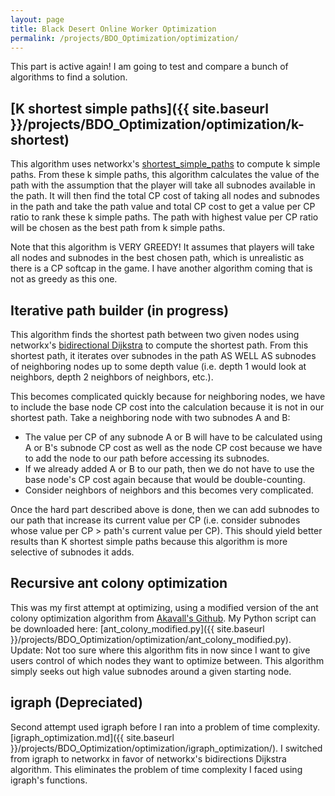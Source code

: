 ```yaml
---
layout: page
title: Black Desert Online Worker Optimization
permalink: /projects/BDO_Optimization/optimization/
---
```


This part is active again! I am going to test and compare a bunch of algorithms to find a solution.

## [K shortest simple paths]({{ site.baseurl }}/projects/BDO_Optimization/optimization/k-shortest)

This algorithm uses networkx's [shortest_simple_paths](https://networkx.github.io/documentation/networkx-1.10/reference/generated/networkx.algorithms.simple_paths.shortest_simple_paths.html) to compute k simple paths.
From these k simple paths, this algorithm calculates the value of the path with the assumption that the player will take all subnodes available in the path.
It will then find the total CP cost of taking all nodes and subnodes in the path and take the path value and total CP cost to get a value per CP ratio to rank these k simple paths.
The path with highest value per CP ratio will be chosen as the best path from k simple paths.

Note that this algorithm is VERY GREEDY! It assumes that players will take all nodes and subnodes in the best chosen path, which is unrealistic as there is a CP softcap in the game.
I have another algorithm coming that is not as greedy as this one.

## Iterative path builder (in progress)

This algorithm finds the shortest path between two given nodes using networkx's [bidirectional Dijkstra](https://networkx.github.io/documentation/networkx-1.8.1/reference/generated/networkx.algorithms.shortest_paths.weighted.bidirectional_dijkstra.html) to compute the shortest path.
From this shortest path, it iterates over subnodes in the path AS WELL AS subnodes of neighboring nodes up to some depth value (i.e. depth 1 would look at neighbors, depth 2 neighbors of neighbors, etc.).

This becomes complicated quickly because for neighboring nodes, we have to include the base node CP cost into the calculation because it is not in our shortest path.
Take a neighboring node with two subnodes A and B:
  - The value per CP of any subnode A or B will have to be calculated using A or B's subnode CP cost as well as the node CP cost because we have to add the node to our path before accessing its subnodes.
  - If we already added A or B to our path, then we do not have to use the base node's CP cost again because that would be double-counting.
  - Consider neighbors of neighbors and this becomes very complicated.
  
Once the hard part described above is done, then we can add subnodes to our path that increase its current value per CP (i.e. consider subnodes whose value per CP > path's current value per CP).
This should yield better results than K shortest simple paths because this algorithm is more selective of subnodes it adds.

## Recursive ant colony optimization

This was my first attempt at optimizing, using a modified version of the ant colony optimization algorithm from [Akavall's Github](https://github.com/Akavall/AntColonyOptimization).
My Python script can be downloaded here: [ant_colony_modified.py]({{ site.baseurl }}/projects/BDO_Optimization/optimization/ant_colony_modified.py).
Update: Not too sure where this algorithm fits in now since I want to give users control of which nodes they want to optimize between. This algorithm simply seeks out high value subnodes around a given starting node.

## igraph (Depreciated)

Second attempt used igraph before I ran into a problem of time complexity. [igraph_optimization.md]({{ site.baseurl }}/projects/BDO_Optimization/optimization/igraph_optimization/).
I switched from igraph to networkx in favor of networkx's bidirections Dijkstra algorithm. This eliminates the problem of time complexity I faced using igraph's functions.